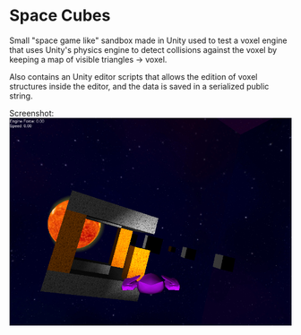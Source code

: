 Space Cubes
===========

Small "space game like" sandbox made in Unity used to test a voxel engine that uses Unity's physics engine to detect collisions against the voxel by keeping a map of visible triangles -> voxel.

Also contains an Unity editor scripts that allows the edition of voxel structures inside the editor, and the data is saved in a serialized public string.

Screenshot:
![Screenshot](/Screenshots/ss1.png)
